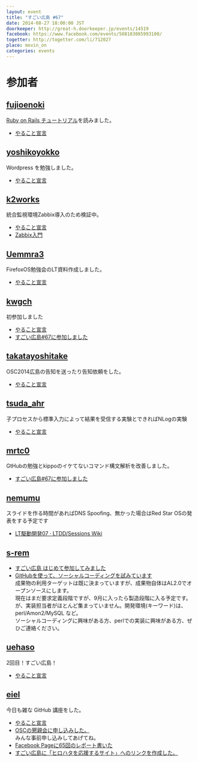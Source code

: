 ```yaml
---
layout: event
title: "すごい広島 #67"
date: 2014-08-27 18:00:00 JST
doorkeeper: http://great-h.doorkeeper.jp/events/14519
facebook: https://www.facebook.com/events/508183085993100/
togetter: http://togetter.com/li/712027
place: movin_on
categories: events
---
```


# 参加者

## [fujioenoki](https://github.com/fujioenoki)

[Ruby on Rails チュートリアル](http://railstutorial.jp/)を読みました。

* [やること宣言](https://github.com/great-h/great-h.github.io/issues/1176)


## [yoshikoyokko](https://github.com/yoshikoyokko)

Wordpress を勉強しました。

* [やること宣言](https://github.com/great-h/great-h.github.io/issues/1166)


## [k2works](https://github.com/k2works)

統合監視環境Zabbix導入のため検証中。

* [やること宣言](https://github.com/great-h/great-h.github.io/issues/1159)
* [Zabbix入門](https://github.com/k2works/zabbix_introduction)


## [Uemmra3](https://github.com/Uemmra3)

FirefoxOS勉強会のLT資料作成しました。

* [やること宣言](https://github.com/great-h/great-h.github.io/issues/1174)


## [kwgch](https://github.com/kwgch)


初参加しました

* [やること宣言](https://github.com/great-h/great-h.github.io/issues/1160)
* [すごい広島#67に参加しました](http://kwgch.github.io/blog/2014/08/27/blog/)


## [takatayoshitake](http://twitter.com/takatayoshitake)

OSC2014広島の告知を送ったり告知依頼をした。

* [やること宣言](https://github.com/great-h/great-h.github.io/issues/1178)


## [tsuda_ahr](http://twitter.com/tsuda_ahr)

子プロセスから標準入力によって結果を受信する実験とできればNLogの実験

* [やること宣言](https://github.com/great-h/great-h.github.io/issues/1172)


## [mrtc0](http://twitter.com/mrtc0)

GtHubの勉強とkippoのイケてないコマンド構文解析を改善しました。

* [ すごい広島#67に参加しました](http://mrt-k.hateblo.jp/entry/2014/08/28/000840)


## [nemumu](https://github.com/nemumu)

スライドを作る時間があればDNS Spoofing、無かった場合はRed Star OSの発表をする予定です

* [LT駆動開発07 · LTDD/Sessions Wiki](https://github.com/LTDD/Sessions/wiki/LT%E9%A7%86%E5%8B%95%E9%96%8B%E7%99%BA07)


## [s-rem](https://github.com/s-rem)

  * [すごい広島 はじめて参加してみました](https://github.com/great-h/great-h.github.io/issues/1175)
  * [GitHubを使って、ソーシャルコーディングを試みています](https://github.com/conkan/conkan)<BR>
成果物の利用ターゲットは既に決まっていますが、成果物自体はAL2.0でオープンソースにします。<BR>
現在はまだ要求定義段階ですが、9月に入ったら製造段階に入る予定です。<BR>
が、実装担当者がほとんど集まっていません。開発環境(キーワード)は、perl/Amon2/MySQL など。<BR>
ソーシャルコーディングに興味がある方、perlでの実装に興味がある方、ぜひご連絡ください。

## [uehaso](https://github.com/uehaso)

2回目！すごい広島！

* [やること宣言](https://github.com/great-h/great-h.github.io/issues/1165)

## [eiel](http://eiel.info/)

今日も雑な GitHub 講座をした。

* [やること宣言](https://github.com/great-h/great-h.github.io/issues/1161)
* [OSCの懇親会に申し込みした。](https://www.ospn.jp/osc2014-hiroshima/modules/eguide/event.php?eid=1)<br>みんな事前申し込みしてあげてね。
* [Facebook Pageに65回のレポート書いた](https://www.facebook.com/great.hiroshima/posts/440670109408973)
* [すごい広島に「ヒロハタを応援するサイト」へのリンクを作成した。](https://github.com/great-h/great-h.github.io/pull/1171)
